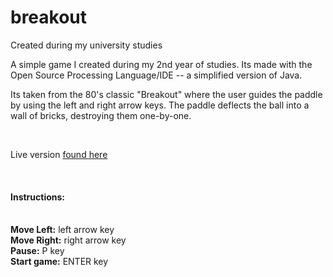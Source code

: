 # breakout
Created during my university studies

A simple game I created during my 2nd year of studies. Its made with the Open Source Processing Language/IDE -- a simplified version of Java.

Its taken from the 80's classic "Breakout" where the user guides the paddle by using the left and right arrow keys. The paddle deflects the ball
into a wall of bricks, destroying them one-by-one.

<br>

Live version <a href="https://www.openprocessing.org/sketch/535182">found here</a>

<br>

<h4>Instructions:</h4> <br>
<b>Move Left:</b> left arrow key <br>
<b>Move Right:</b> right arrow key <br>
<b>Pause:</b> P key <br>
<b>Start game:</b> ENTER key <br>
